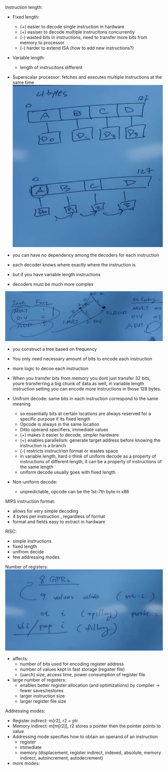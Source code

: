 Instruction length:
- Fixed length:
    -  (+) easier to decode single instruction in hardware
    -  (+) easiser to decode multiple instrucitons concurrently
    -  (-) wasted bits in instructions, need to transfer more bits from memory to processor
    -  (-) harder to extend ISA (how to add new instructions?)
- Variable length:
    - length of instrucitons different

- Superscalar processor: fetches and executes multiple instructions at the same time
![alt text](image-6.png) 
- you can have no dependency among the decoders for each instruction
- each decoder knows where exactly where the instruction is
- but if you have variable length instructions
- decoders must be much more complex


![alt text](image-7.png)
- you construct a tree based on frequency
- You only need necessary amount of bits to encode each instruction
- more logic to decoe each instruction

- When you transfer bits from memory you dont just transfer 32 bits, youre transferring a big chunk of data as well, in variable length instruction setting you can encode more instructions in those 128 bytes.

- Unifrom decode: same bits in each instruction correspond to the same meaning
    - so essentially bits at certain locations are always reserved for a specific purpose if its fixed length
    - Opcode is always in the same location
    - Ditto operand specifiers, immediate values
    - (+) makes it easier to decode, simpler hardware
    - (+) enables parallelism: generate target address before knowing the instruction is a branch
    - (-) restricts instructrion format or wastes space
    - in variable length, hard o think of uniform decode as a property of instructions of different length, it can be a property of instructions of the same length
    - uniform decode usually goes with fixed length
- Non-uniform decode:
    - unpredictable, opcode can be the 1st-7th byte in x86

MIPS instruction format:
- allows for very simple decoding
- 4 bytes per instruction , regardless of format
- format and fields easy to extract in hardware



RISC:
- simple instructions
- fixed length
- unifrom decide 
- few addressing modes

Number of registers:
![alt text](image-8.png)
- affects:
    - number of bits used for encoding register address
    - number of values kept in fast storage (register file)
    - (uarch) size,  access time, power consumption of register file
- large number of registers:
    - enables better register allocation (and optimizations) by compiler -> fewer saves/restores
    - larger instruction size
    - larger register file size


Addressing modes:
- Register indirect: m[r2], r2 = ptr
- Memory indirect: m[m[r2]], r2 stores a pointer then the pointer points to value
- Addressing mode specifies how to obtain an operand of an instruction 
    - register
    - immediate 
    - memory (displacement, register indirect, indexed, absolute, memory indirect, autoincrement, autodecrement)
- more modes: